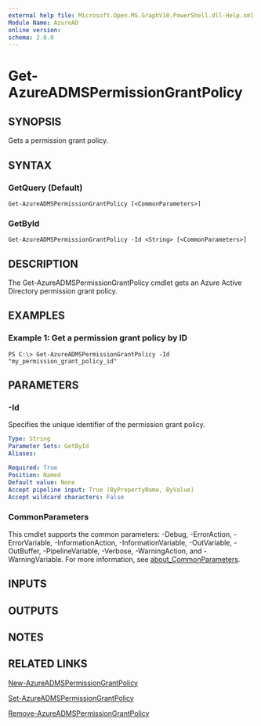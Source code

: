 ```yaml
---
external help file: Microsoft.Open.MS.GraphV10.PowerShell.dll-Help.xml
Module Name: AzureAD
online version:
schema: 2.0.0
---
```


# Get-AzureADMSPermissionGrantPolicy

## SYNOPSIS
Gets a permission grant policy.

## SYNTAX

### GetQuery (Default)
```
Get-AzureADMSPermissionGrantPolicy [<CommonParameters>]
```

### GetById
```
Get-AzureADMSPermissionGrantPolicy -Id <String> [<CommonParameters>]
```

## DESCRIPTION
The Get-AzureADMSPermissionGrantPolicy cmdlet gets an Azure Active Directory permission grant policy.

## EXAMPLES

### Example 1: Get a permission grant policy by ID
```
PS C:\> Get-AzureADMSPermissionGrantPolicy -Id "my_permission_grant_policy_id"
```

## PARAMETERS

### -Id
Specifies the unique identifier of the permission grant policy.

```yaml
Type: String
Parameter Sets: GetById
Aliases:

Required: True
Position: Named
Default value: None
Accept pipeline input: True (ByPropertyName, ByValue)
Accept wildcard characters: False
```

### CommonParameters
This cmdlet supports the common parameters: -Debug, -ErrorAction, -ErrorVariable, -InformationAction, -InformationVariable, -OutVariable, -OutBuffer, -PipelineVariable, -Verbose, -WarningAction, and -WarningVariable. For more information, see [about_CommonParameters](http://go.microsoft.com/fwlink/?LinkID=113216).

## INPUTS

## OUTPUTS

## NOTES

## RELATED LINKS

[New-AzureADMSPermissionGrantPolicy]()

[Set-AzureADMSPermissionGrantPolicy]()

[Remove-AzureADMSPermissionGrantPolicy]()

